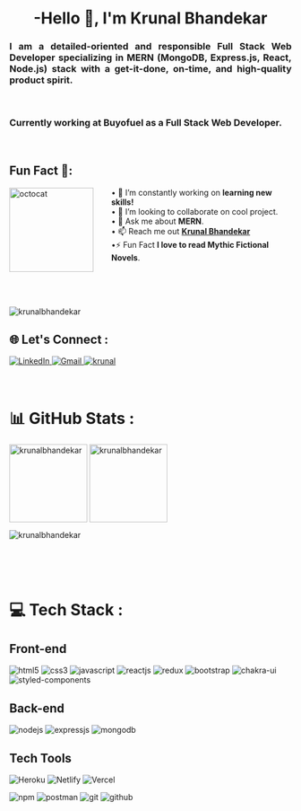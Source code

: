 <h1 align="center">-Hello 👋, I'm Krunal Bhandekar</h1>
<h3 align="justify">I am a detailed-oriented and responsible Full Stack Web Developer specializing in MERN (MongoDB, Express.js, React, Node.js) stack with a get-it-done, on-time, and high-quality product spirit.</h3>
<br>
<h3 align="justify">Currently working at Buyofuel as a Full Stack Web Developer.</h3>

<br>

## Fun Fact 🎈:

<!-- <img align="left" height="150" src="https://raw.githubusercontent.com/hicodersofficial/images/main/giphy%20(2).gif" style="margin-right: 2rem;"> -->

<img align="left" height="150" src="https://github.com/krunalbhandekar/krunalbhandekar/blob/main/assets/gif.png" alt="octocat" style="margin-right: 2rem;"/>

• 🔭 I’m constantly working on <b>learning new skills!</b> <br/>
• 👯 I’m looking to collaborate on cool project.<br/>
• 💬 Ask me about <b>MERN</b>.<br/>
• 📫 Reach me out <a href="https://www.linkedin.com/in/krunal-bhandekar/"><b>Krunal Bhandekar</b></a><br/>
•⚡ Fun Fact <b>I love to read Mythic Fictional Novels</b>.<br/>

</span>
<br>
<br>
<br>

<p align="left"> <img src="https://komarev.com/ghpvc/?username=krunalbhandekar&label=Profile%20views&color=0e75b6&style=flat" alt="krunalbhandekar" /> </p>

## 🌐 Let's Connect :

<a  href="https://www.linkedin.com/in/krunal-bhandekar/" target="_blank">
    <img src="https://img.shields.io/badge/LinkedIn-0077B5?style=for-the-badge&logo=linkedin&logoColor=white" title="LinkedIn"  alt="LinkedIn"/>
</a>
<a href="mailto:krunalbhandekar10@gmail.com" target="_blank"> 
    <img src="https://img.shields.io/badge/Gmail-D14836?style=for-the-badge&logo=gmail&logoColor=white" title="Gmail"  alt="Gmail"/>
</a>
<a href="https://krunalbhandekar-portfolio.netlify.app/" target="_blank">
        <img src="https://img.shields.io/badge/Portfolio-18A303?style=for-the-badge&logo=ionic&logoColor=white" alt="krunal" />
</a>

</a>
<br>
<br>
<br>

# 📊 GitHub Stats :

<p >
    <img align="center" src="https://github-readme-stats.vercel.app/api?username=krunalbhandekar&show_icons=true&include_all_commits=true&count_private=true&hide=issues,contribs&border_radius=0&locale=en&theme=dark" alt="krunalbhandekar" height="139"/>
    <img align="center" src="https://github-readme-stats.vercel.app/api/top-langs/?username=krunalbhandekar&layout=compact&hide=Shell&border_radius=0&theme=dark" alt="krunalbhandekar" height="139" />
</p>

<p><img align="center" src="https://github-readme-streak-stats.herokuapp.com/?user=krunalbhandekar&theme=dark" alt="krunalbhandekar" /></p>
<br>
<br>
<br>

# 💻 Tech Stack :

<h2>Front-end</h2>

<p>
    <img src="https://img.shields.io/badge/HTML5-E34F26?style=for-the-badge&logo=html5&logoColor=white" alt="html5" />
    <img src="https://img.shields.io/badge/CSS3-1572B6?style=for-the-badge&logo=css3&logoColor=white" alt="css3" />
    <img src="https://img.shields.io/badge/JavaScript-323330?style=for-the-badge&logo=javascript&logoColor=F7DF1E" alt="javascript" />
    <img src="https://img.shields.io/badge/React-20232A?style=for-the-badge&logo=react&logoColor=61DAFB" alt="reactjs" /> <img src="https://img.shields.io/badge/Redux-593D88?style=for-the-badge&logo=redux&logoColor=white" alt="redux" />
    <img src="https://img.shields.io/badge/Bootstrap-563D7C?style=for-the-badge&logo=bootstrap&logoColor=white" alt="bootstrap" /> <img src="https://img.shields.io/badge/Chakra%20UI-3bc7bd?style=for-the-badge&logo=chakraui&logoColor=white" alt="chakra-ui" /> <img src="https://img.shields.io/badge/styled--components-DB7093?style=for-the-badge&logo=styled-components&logoColor=white" alt="styled-components" />
     
</p>
<h2>Back-end</h2>
<p>
<img src="https://img.shields.io/badge/Node.js-339933?style=for-the-badge&logo=nodedotjs&logoColor=white" alt="nodejs" />
    <img src="https://img.shields.io/badge/Express.js-000000?style=for-the-badge&logo=express&logoColor=white" alt="expressjs" />
    <img src="https://img.shields.io/badge/MongoDB-4EA94B?style=for-the-badge&logo=mongodb&logoColor=white" alt="mongodb" />
</p>
<h2>Tech Tools</h2>
<p>

![Heroku](https://img.shields.io/badge/heroku-%23430098.svg?style=for-the-badge&logo=heroku&logoColor=white "Heroku")
![Netlify](https://img.shields.io/badge/netlify-%23000000.svg?style=for-the-badge&logo=netlify&logoColor=#00C7B7 "Netlify")
![Vercel](https://img.shields.io/badge/vercel-%23000000.svg?style=for-the-badge&logo=vercel&logoColor=white "Vercel")

<img src="https://img.shields.io/badge/npm-CB3837?style=for-the-badge&logo=npm&logoColor=white" alt="npm" /> <img src="https://img.shields.io/badge/Postman-FF6C37?style=for-the-badge&logo=Postman&logoColor=white" alt="postman" /> <img src="https://img.shields.io/badge/Git-f44d27?style=for-the-badge&logo=git&logoColor=white" alt="git" /> <img src="https://img.shields.io/badge/GitHub-100000?style=for-the-badge&logo=github&logoColor=white" alt="github" />

</p>
